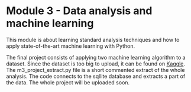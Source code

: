 # Module 3 - Data analysis and machine learning
This module is about learning standard analysis techniques and how to apply state-of-the-art machine learning with Python.

The final project consists of applying two machine learning algorithm to a dataset. Since the dataset is too big to upload, it can be found on [Kaggle](https://www.kaggle.com/datasets/hugomathien/soccer). The m3_project_extract.py file is a short commented extract of the whole analysis. The code connects to the sqllite database and extracts a part of the data. The whole project will be uploaded soon.
